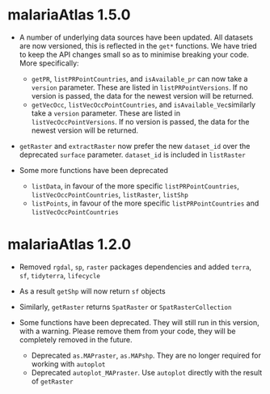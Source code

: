 # malariaAtlas 1.5.0

* A number of underlying data sources have been updated. All datasets are now versioned, this is reflected in the `get*` functions. We have tried to keep the API changes small so as to minimise breaking your code. 
More specifically:
    * `getPR`, `listPRPointCountries`, and `isAvailable_pr` can now take a `version` parameter. These are listed in `listPRPointVersions`. If no version is passed, the data for the newest version will be returned.
    * `getVecOcc`, `listVecOccPointCountries`, and `isAvailable_Vec`similarly take a `version` parameter. These are listed in `listVecOccPointVersions`. If no version is passed, the data for the newest version will be returned.

* `getRaster` and `extractRaster` now prefer the new `dataset_id` over the deprecated `surface` parameter. `dataset_id` is included in `listRaster`


* Some more functions have been deprecated
    * `listData`, in favour of the more specific `listPRPointCountries`, `listVecOccPointCountries`, `listRaster`, `listShp`
    * `listPoints`, in favour of the more specific `listPRPointCountries` and `listVecOccPointCountries`


# malariaAtlas 1.2.0

*   Removed `rgdal`, `sp`, `raster` packages dependencies and added `terra`, `sf`, `tidyterra`, `lifecycle`

*   As a result `getShp` will now return `sf` objects

*   Similarly, `getRaster` returns `SpatRaster` or `SpatRasterCollection`

*   Some functions have been deprecated. They will still run in this version, with a warning. Please remove them from your code, they will be completely removed in the future.
    *   Deprecated `as.MAPraster`, `as.MAPshp`. They are no longer required for working with `autoplot`
    *   Deprecated `autoplot_MAPraster`. Use `autoplot` directly with the result of `getRaster`
